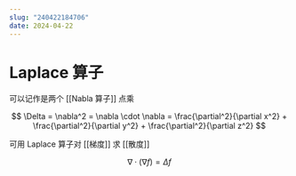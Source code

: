 ```yaml
---
slug: "240422184706"
date: 2024-04-22
---
```


# Laplace 算子

可以记作是两个 [[Nabla 算子]] 点乘

$$
\Delta = \nabla^2 = \nabla \cdot \nabla = \frac{\partial^2}{\partial x^2} + \frac{\partial^2}{\partial y^2} + \frac{\partial^2}{\partial z^2}
$$

可用 Laplace 算子对 [[梯度]] 求 [[散度]]

$$
\nabla \cdot (\nabla f) = \Delta f
$$
